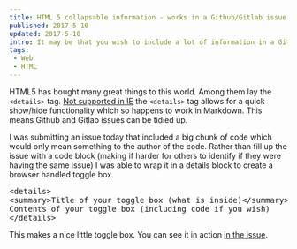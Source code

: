 ```yaml
---
title: HTML 5 collapsable information - works in a Github/Gitlab issue
published: 2017-5-10
updated: 2017-5-10
intro: It may be that you wish to include a lot of information in a Github issue (or anywhere else on the web that allows HTML) but don't want the code/error to fill out the page. Luckily, there is a way to collapse it using latest HTML&nbsp;tags.
tags:
 - Web
 - HTML
---
```


HTML5 has bought many great things to this world. Among them lay the `<details>` tag. [Not supported in IE](http://caniuse.com/#feat=details) the `<details>` tag allows for a quick show/hide functionality which so happens to work in Markdown. This means Github and Gitlab issues can be tidied up.

I was submitting an issue today that included a big chunk of code which would only mean something to the author of the code. Rather than fill up the issue with a code block (making if harder for others to identify if they were having the same issue) I was able to wrap it in a details block to create a browser handled toggle box.

<pre class="language-html">&lt;details&gt;
&lt;summary&gt;Title of your toggle box (what is inside)&lt;/summary&gt;
Contents of your toggle box (including code if you wish)
&lt;/details&gt;</pre>

This makes a nice little toggle box. You can see it in action [in the issue](https://github.com/jakubpawlowicz/clean-css/issues/941).